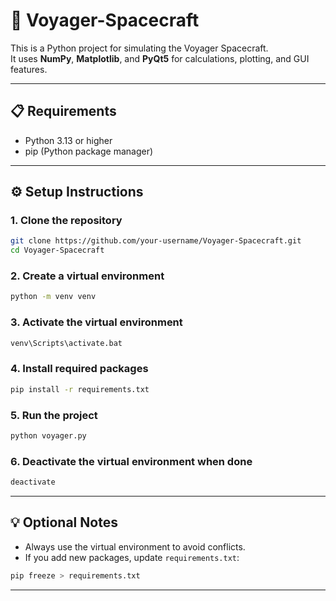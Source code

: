 # 🚀 Voyager-Spacecraft

This is a Python project for simulating the Voyager Spacecraft.  
It uses **NumPy**, **Matplotlib**, and **PyQt5** for calculations, plotting, and GUI features.

---

## 📋 Requirements

- Python 3.13 or higher  
- pip (Python package manager)

---

## ⚙️ Setup Instructions

### 1. Clone the repository
```bash
git clone https://github.com/your-username/Voyager-Spacecraft.git
cd Voyager-Spacecraft
```

### 2. Create a virtual environment
```bash
python -m venv venv
```

### 3. Activate the virtual environment
```bash
venv\Scripts\activate.bat
```

### 4. Install required packages
```bash
pip install -r requirements.txt
```

### 5. Run the project
```bash
python voyager.py
```

### 6. Deactivate the virtual environment when done
```bash
deactivate
```

---

## 💡 Optional Notes

- Always use the virtual environment to avoid conflicts.  
- If you add new packages, update `requirements.txt`:
```bash
pip freeze > requirements.txt
```

---